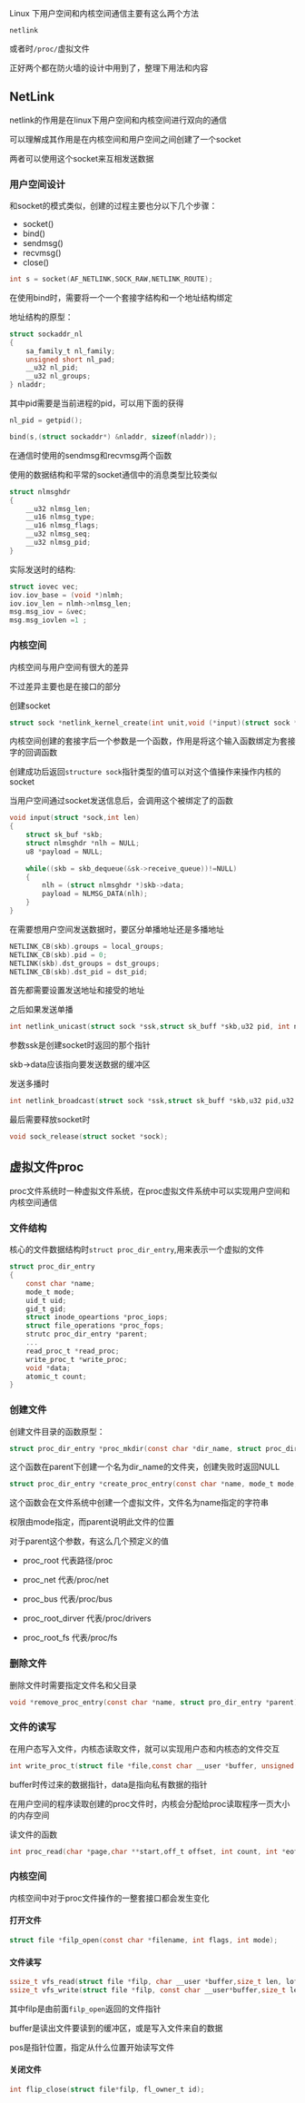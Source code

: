 Linux 下用户空间和内核空间通信主要有这么两个方法

`netlink`

或者时`/proc/`虚拟文件

正好两个都在防火墙的设计中用到了，整理下用法和内容

<!--more--->

## NetLink

netlink的作用是在linux下用户空间和内核空间进行双向的通信

可以理解成其作用是在内核空间和用户空间之间创建了一个socket

两者可以使用这个socket来互相发送数据

### 用户空间设计

和socket的模式类似，创建的过程主要也分以下几个步骤：

- socket()
- bind()
- sendmsg()
- recvmsg()
- close()

```C
int s = socket(AF_NETLINK,SOCK_RAW,NETLINK_ROUTE);
```

在使用bind时，需要将一个一个套接字结构和一个地址结构绑定

地址结构的原型：

```C
struct sockaddr_nl
{
    sa_family_t nl_family;
    unsigned short nl_pad;
    __u32 nl_pid;
    __u32 nl_groups;
} nladdr;
```

其中pid需要是当前进程的pid，可以用下面的获得

```C
nl_pid = getpid();

bind(s,(struct sockaddr*) &nladdr, sizeof(nladdr));
```



在通信时使用的sendmsg和recvmsg两个函数

使用的数据结构和平常的socket通信中的消息类型比较类似

```C
struct nlmsghdr
{
    __u32 nlmsg_len;
    __u16 nlmsg_type;
    __u16 nlmsg_flags;
    __u32 nlmsg_seq;
    __u32 nlmsg_pid;
}
```

实际发送时的结构:

```C
struct iovec vec;
iov.iov_base = (void *)nlmh;
iov.iov_len = nlmh->nlmsg_len;
msg.msg_iov = &vec;
msg.msg_iovlen =1 ;
```



### 内核空间

内核空间与用户空间有很大的差异

不过差异主要也是在接口的部分

创建socket

```c
struct sock *netlink_kernel_create(int unit,void (*input)(struct sock *sk, int len));
```

内核空间创建的套接字后一个参数是一个函数，作用是将这个输入函数绑定为套接字的回调函数

创建成功后返回`structure sock`指针类型的值可以对这个值操作来操作内核的socket

当用户空间通过socket发送信息后，会调用这个被绑定了的函数

```c
void input(struct *sock,int len)
{
    struct sk_buf *skb;
    struct nlmsghdr *nlh = NULL;
    u8 *payload = NULL;
    
    while((skb = skb_dequeue(&sk->receive_queue))!=NULL)
    {
        nlh = (struct nlmsghdr *)skb->data;
        payload = NLMSG_DATA(nlh);
    }
}
```

在需要想用户空间发送数据时，要区分单播地址还是多播地址

```c
NETLINK_CB(skb).groups = local_groups;
NETLINK_CB(skb).pid = 0;
NETLINK(skb).dst_groups = dst_groups;
NETLINK_CB(skb).dst_pid = dst_pid;
```

首先都需要设置发送地址和接受的地址

之后如果发送单播

```c
int netlink_unicast(struct sock *ssk,struct sk_buff *skb,u32 pid, int nonblock);
```

参数ssk是创建socket时返回的那个指针

skb->data应该指向要发送数据的缓冲区

发送多播时

```c
int netlink_broadcast(struct sock *ssk,struct sk_buff *skb,u32 pid,u32 group,int allocation);
```



最后需要释放socket时

```c
void sock_release(struct socket *sock);
```



## 虚拟文件proc

proc文件系统时一种虚拟文件系统，在proc虚拟文件系统中可以实现用户空间和内核空间通信

### 文件结构

核心的文件数据结构时`struct proc_dir_entry`,用来表示一个虚拟的文件

```C
struct proc_dir_entry
{
    const char *name;
    mode_t mode;
    uid_t uid;
    gid_t gid;
    struct inode_opeartions *proc_iops;
    struct file_operations *proc_fops;
    strutc proc_dir_entry *parent;
    ...
    read_proc_t *read_proc;
    write_proc_t *write_proc;
    void *data;
    atomic_t count;
}
```

### 创建文件

创建文件目录的函数原型：

```c
struct proc_dir_entry *proc_mkdir(const char *dir_name, struct proc_dir_entry *parent);
```

这个函数在parent下创建一个名为dir_name的文件夹，创建失败时返回NULL



```c
struct proc_dir_entry *create_proc_entry(const char *name, mode_t mode, struct proc_dir_entry *parent);
```

这个函数会在文件系统中创建一个虚拟文件，文件名为name指定的字符串

权限由mode指定，而parent说明此文件的位置



对于parent这个参数，有这么几个预定义的值

- proc_root 代表路径/proc

- proc_net 代表/proc/net

- proc_bus 代表/proc/bus

- proc_root_dirver 代表/proc/drivers

- proc_root_fs 代表/proc/fs

  

### 删除文件

删除文件时需要指定文件名和父目录

```c
void *remove_proc_entry(const char *name, struct pro_dir_entry *parent);
```

### 文件的读写

在用户态写入文件，内核态读取文件，就可以实现用户态和内核态的文件交互

```c
int write_proc_t(struct file *file,const char __user *buffer, unsigned long count, void *data);
```

buffer时传过来的数据指针，data是指向私有数据的指针



在用户空间的程序读取创建的proc文件时，内核会分配给proc读取程序一页大小的内存空间

读文件的函数

```c
int proc_read(char *page,char **start,off_t offset, int count, int *eof, void *data);
```



### 内核空间

内核空间中对于proc文件操作的一整套接口都会发生变化

#### 打开文件

```C
struct file *filp_open(const char *filename, int flags, int mode);
```

#### 文件读写

````c
ssize_t vfs_read(struct file *filp, char __user *buffer,size_t len, loff_t *pos);
ssize_t vfs_write(struct file *filp, const char __user*buffer,size_t len, loff_t *pos);
````

其中filp是由前面`filp_open`返回的文件指针

buffer是读出文件要读到的缓冲区，或是写入文件来自的数据

pos是指针位置，指定从什么位置开始读写文件

#### 关闭文件

```c
int flip_close(struct file*filp, fl_owner_t id);
```

